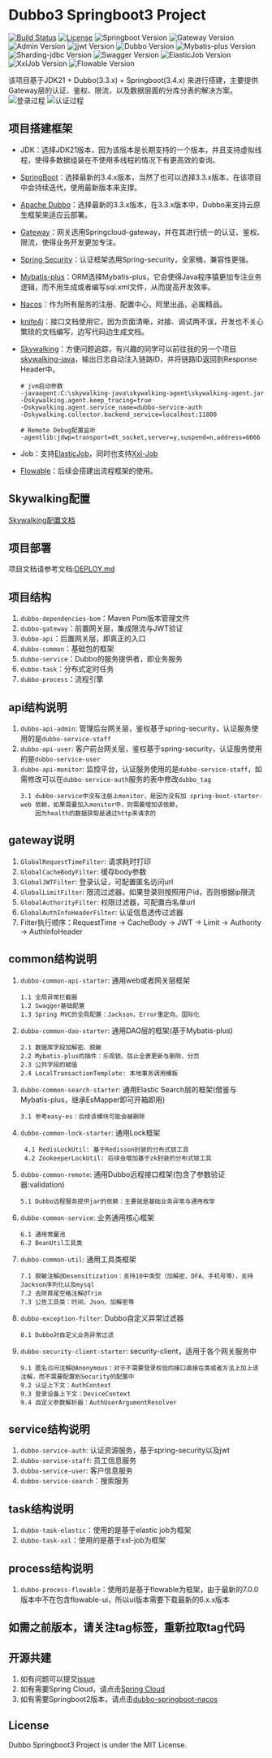 # Dubbo3 Springboot3 Project

[![Build Status](https://img.shields.io/badge/Build-ZhiQinlsZhen-red)](https://github.com/ZhiQinIsZhen)
[![License](https://img.shields.io/badge/License-MIT-yellow)](https://github.com/ZhiQinIsZhen/auth-netty/blob/main/LICENSE)
![Springboot Version](https://img.shields.io/badge/Springboot-3.4.5-brightgreen)
![Gateway Version](https://img.shields.io/badge/Gateway-4.1.5-brightgreen)
![Admin Version](https://img.shields.io/badge/Admin-3.4.5-brightgreen)
![jjwt Version](https://img.shields.io/badge/jjwt-0.12.6-brightgreen)
![Dubbo Version](https://img.shields.io/badge/Dubbo-3.3.4-brightgreen)
![Mybatis-plus Version](https://img.shields.io/badge/MybatisPlus-3.5.12-brightgreen)
![Sharding-jdbc Version](https://img.shields.io/badge/ShardingJdbc-5.5.2-brightgreen)
![Swagger Version](https://img.shields.io/badge/knife4j-4.4.0-brightgreen)
![ElasticJob Version](https://img.shields.io/badge/elasticjob-3.0.4-brightgreen)
![XxlJob Version](https://img.shields.io/badge/xxljob-3.1.0-brightgreen)
![Flowable Version](https://img.shields.io/badge/flowable-7.1.0-brightgreen)

该项目基于JDK21 + Dubbo(3.3.x) + Springboot(3.4.x) 来进行搭建，主要提供Gateway层的认证、鉴权、限流，以及数据层面的分库分表的解决方案。
![登录过程](/document/login.png)
![认证过程](/document/authority.png)

## 项目搭建框架

- JDK：选择JDK21版本，因为该版本是长期支持的一个版本，并且支持虚拟线程，使得多数据组装在不使用多线程的情况下有更高效的查询。
- [SpringBoot](https://spring.io/projects/spring-boot)：选择最新的3.4.x版本，当然了也可以选择3.3.x版本，在该项目中会持续迭代，使用最新版本来支撑。
- [Apache Dubbo](https://cn.dubbo.apache.org/zh-cn/index.html)：选择最新的3.3.x版本，在3.3.x版本中，Dubbo来支持云原生框架来适应云部署。
- [Gateway](https://spring.io/projects/spring-cloud-gateway)：网关选用Springcloud-gateway，并在其进行统一的认证、鉴权、限流，使得业务开发更加专注。
- [Spring Security](https://spring.io/projects/spring-security)：认证框架选用Spring-security，全家桶，兼容性更强。
- [Mybatis-plus](https://baomidou.com/)：ORM选择Mybatis-plus，它会使得Java程序猿更加专注业务逻辑，而不用生成或者编写sql.xml文件，从而提高开发效率。
- [Nacos](https://nacos.io/zh-cn/)：作为所有服务的注册、配置中心，阿里出品，必属精品。
- [knife4j](https://doc.xiaominfo.com)：接口文档使用它，因为页面清晰，对接、调试两不误，开发也不关心繁琐的文档编写，边写代码边生成文档。
- [Skywalking](https://skywalking.apache.org/)：方便问题追踪，有兴趣的同学可以前往我的另一个项目[skywalking-java](https://github.com/ZhiQinIsZhen/skywalking-java)，输出日志自动注入链路ID，并将链路ID返回到Response Header中。
   ```properties
   # jvm启动参数
   -javaagent:C:\skywalking-java\skywalking-agent\skywalking-agent.jar
   -Dskywalking.agent.keep_tracing=true
   -Dskywalking.agent.service_name=dubbo-service-auth
   -Dskywalking.collector.backend_service=localhost:11800
   
   # Remote Debug配置监听
   -agentlib:jdwp=transport=dt_socket,server=y,suspend=n,address=6666
   ```
  
- Job：支持[ElasticJob](https://shardingsphere.apache.org/elasticjob)，同时也支持[Xxl-Job](https://www.xuxueli.com/xxl-job/)
- [Flowable](https://www.flowable.com/open-source)：后续会搭建出流程框架的使用。

## Skywalking配置

[Skywalking配置文档](https://github.com/ZhiQinIsZhen/dubbo-springboot3/tree/main/document/README.md)

## 项目部署
项目文档请参考文档:[DEPLOY.md](https://github.com/ZhiQinIsZhen/dubbo-springboot3/tree/main/document/DEPLOY.md)

## 项目结构

1. `dubbo-dependencies-bom`：Maven Pom版本管理文件
2. `dubbo-gateway`：前置网关层，集成限流与JWT验证
3. `dubbo-api`：后置网关层，即真正的入口
4. `dubbo-common`：基础包的框架
5. `dubbo-service`：Dubbo的服务提供者，即业务服务
6. `dubbo-task`：分布式定时任务
7. `dubbo-process`：流程引擎

## api结构说明

1. `dubbo-api-admin`: 管理后台网关层，鉴权基于spring-security，认证服务使用的是`dubbo-service-staff`
2. `dubbo-api-user`: 客户前台网关层，鉴权基于spring-security，认证服务使用的是`dubbo-service-user`
3. `dubbo-api-monitor`: 监控平台，认证服务使用的是`dubbo-service-staff`，如需修改可以在`dubbo-service-auth`服务的表中修改`dubbo_tag`
    ```text
    3.1 dubbo-service中没有注册上monitor，是因为没有加 spring-boot-starter-web 依赖，如果需要加入monitor中，则需要增加该依赖，
        因为health的数据获取是通过http来请求的
    ```
## gateway说明
1. `GlobalRequestTimeFilter`: 请求耗时打印
2. `GlobalCacheBodyFilter`: 缓存body参数
3. `GlobalJWTFilter`: 登录认证，可配置匿名访问url
4. `GlobalLimitFilter`: 限流过滤器，如果登录则按照用户id，否则根据ip限流
5. `GlobalAuthorityFilter`: 权限过滤器，可配置白名单url
6. `GlobalAuthInfoHeaderFilter`: 认证信息透传过滤器
7. Filter执行顺序：RequestTime -> CacheBody -> JWT -> Limit -> Authority -> AuthInfoHeader

## common结构说明

1. `dubbo-common-api-starter`: 通用web或者网关层框架
    ```text
    1.1 全局异常拦截器
    1.2 Swagger基础配置
    1.3 Spring MVC的全局配置：Jackson、Error重定向、国际化
    ```
2. `dubbo-common-dao-starter`: 通用DAO层的框架(基于Mybatis-plus)
    ```text
    2.1 数据库字段加解密、脱敏
    2.2 Mybatis-plus的插件：乐观锁、防止全表更新与删除、分页
    2.3 公共字段的赋值
    2.4 LocalTransactionTemplate: 本地事务调用模板
    ```
3. `dubbo-common-search-starter`: 通用Elastic Search层的框架(借鉴与Mybatis-plus，继承EsMapper即可开箱即用)
    ````text
    3.1 参考easy-es：后续该模块可能会被删除
    ````
4. `dubbo-common-lock-starter`: 通用Lock框架
   ```text
    4.1 RedisLockUtil: 基于Redisson封装的分布式锁工具
    4.2 ZookeeperLockUtil: 后续会增加基于zk封装的分布式锁工具
    ```
5. `dubbo-common-remote`: 通用Dubbo远程接口框架(包含了参数验证器:validation)
    ```text
    5.1 Dubbo远程服务提供jar的依赖：主要就是基础业务异常与通用枚举
    ```
6. `dubbo-common-service`: 业务通用核心框架
    ```text
    6.1 通用常量池
    6.2 BeanUtil工具类
    ```
7. `dubbo-common-util`: 通用工具类框架
    ```text
    7.1 脱敏注解@Desensitization：支持10中类型（加解密、DFA、手机号等），支持Jackson序列化以及mysql
    7.2 去除首尾空格注解@Trim
    7.3 公告工具类：时间、Json、加解密等
    ```
8. `dubbo-exception-filter`: Dubbo自定义异常过滤器
    ```text
    8.1 Dubbo对自定义业务异常过滤
    ```
9. `dubbo-security-client-starter`: security-client，适用于各个网关服务中
    ```text
    9.1 匿名访问注解@Anonymous：对于不需要登录校验的接口直接在类或者方法上加上该注解，而不需要配置到Security的配置中
    9.2 认证上下文：AuthContext
    9.3 登录设备上下文：DeviceContext
    9.4 自定义参数解析器：AuthUserArgumentResolver
    ```

## service结构说明

1. `dubbo-service-auth`: 认证资源服务，基于spring-security以及jwt
2. `dubbo-service-staff`: 员工信息服务
3. `dubbo-service-user`: 客户信息服务
4. `dubbo-service-search`：搜索服务

## task结构说明
1. `dubbo-task-elastic`：使用的是基于elastic job为框架
2. `dubbo-task-xxl`：使用的是基于xxl-job为框架

## process结构说明
1. `dubbo-process-flowable`：使用的是基于flowable为框架，由于最新的7.0.0版本中不在包含flowable-ui，所以ui版本需要下载最新的6.x.x版本

## 如需之前版本，请关注tag标签，重新拉取tag代码

## 开源共建
1. 如有问题可以提交[issue](https://github.com/ZhiQinIsZhen/dubbo-springboot3/issues)
2. 如有需要Spring Cloud，请点击[Spring Cloud](https://github.com/ZhiQinIsZhen/springcloud-demo)
3. 如有需要Springboot2版本，请点击[dubbo-springboot-nacos](https://github.com/ZhiQinIsZhen/dubbo-springboot-nacos)

## License
Dubbo Springboot3 Project is under the MIT License.